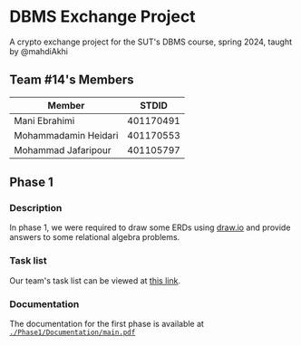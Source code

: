 # DBMS Exchange Project
A crypto exchange project for the SUT's DBMS course, spring 2024, taught by @mahdiAkhi

## Team #14's Members

| Member | STDID |
| -----  | ----- |
| Mani Ebrahimi | 401170491 |
| Mohammadamin Heidari | 401170553 |
| Mohammad Jafaripour | 401105797 |

## Phase 1

### Description

In phase 1, we were required to draw some ERDs using [draw.io](https://draw.io) and provide answers to some relational algebra problems.

### Task list

Our team's task list can be viewed at [this link](https://docs.google.com/spreadsheets/d/1x1Guh4HTWLyG9GTomZEtesp5cjIGez9m9Day3bS_kgM/edit?usp=sharing).


### Documentation

The documentation for the first phase is available at [`./Phase1/Documentation/main.pdf`](https://github.com/maniebra/dbms-exchange-project/blob/main/Phase1/Documentations/main.pdf)
